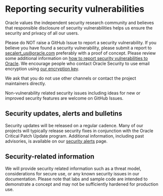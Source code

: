 # Reporting security vulnerabilities

Oracle values the independent security research community and believes that responsible disclosure of security vulnerabilities helps us ensure the security and privacy of all our users.

Please do NOT raise a GitHub Issue to report a security vulnerability. If you believe you have found a security vulnerability, please submit a report to [secalert_us@oracle.com][1] preferably with a proof of concept. Please review some additional information on [how to report security vulnerabilities to Oracle][2].  We encourage people who contact Oracle Security to use email encryption using [our encryption key][3].

We ask that you do not use other channels or contact the project maintainers directly.

Non-vulnerability related security issues including ideas for new or improved security features are welcome on GitHub Issues.

## Security updates, alerts and bulletins

Security updates will be released on a regular cadence. Many of our projects will typically release security fixes in conjunction with the Oracle Critical Patch Update program. Additional information, including past advisories, is available on our [security alerts][4] page.

## Security-related information

We will provide security related information such as a threat model, considerations for secure use, or any known security issues in our documentation. Please note that labs and sample code are intended to demonstrate a concept and may not be sufficiently hardened for production use.

[1]: mailto:secalert_us@oracle.com
[2]: https://www.oracle.com/corporate/security-practices/assurance/vulnerability/reporting.html
[3]: https://www.oracle.com/security-alerts/encryptionkey.html
[4]: https://www.oracle.com/security-alerts/